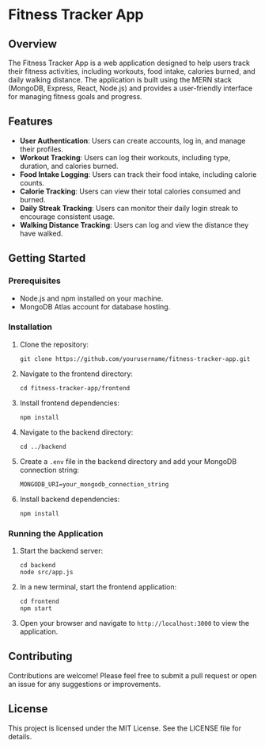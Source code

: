 # Fitness Tracker App

## Overview
The Fitness Tracker App is a web application designed to help users track their fitness activities, including workouts, food intake, calories burned, and daily walking distance. The application is built using the MERN stack (MongoDB, Express, React, Node.js) and provides a user-friendly interface for managing fitness goals and progress.

## Features
- **User Authentication**: Users can create accounts, log in, and manage their profiles.
- **Workout Tracking**: Users can log their workouts, including type, duration, and calories burned.
- **Food Intake Logging**: Users can track their food intake, including calorie counts.
- **Calorie Tracking**: Users can view their total calories consumed and burned.
- **Daily Streak Tracking**: Users can monitor their daily login streak to encourage consistent usage.
- **Walking Distance Tracking**: Users can log and view the distance they have walked.

## Getting Started

### Prerequisites
- Node.js and npm installed on your machine.
- MongoDB Atlas account for database hosting.

### Installation

1. Clone the repository:
   ```
   git clone https://github.com/yourusername/fitness-tracker-app.git
   ```

2. Navigate to the frontend directory:
   ```
   cd fitness-tracker-app/frontend
   ```

3. Install frontend dependencies:
   ```
   npm install
   ```

4. Navigate to the backend directory:
   ```
   cd ../backend
   ```

5. Create a `.env` file in the backend directory and add your MongoDB connection string:
   ```
   MONGODB_URI=your_mongodb_connection_string
   ```

6. Install backend dependencies:
   ```
   npm install
   ```

### Running the Application

1. Start the backend server:
   ```
   cd backend
   node src/app.js
   ```

2. In a new terminal, start the frontend application:
   ```
   cd frontend
   npm start
   ```

3. Open your browser and navigate to `http://localhost:3000` to view the application.

## Contributing
Contributions are welcome! Please feel free to submit a pull request or open an issue for any suggestions or improvements.

## License
This project is licensed under the MIT License. See the LICENSE file for details.